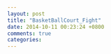 ```yaml
---
layout: post
title: "BasketBallCourt_Fight"
date: 2014-10-11 00:23:24 +0800
comments: true
categories: 
---
```


<div>
	<meta http-equiv="Content-Type" content="text/html; charset=utf-8">
	<title>BasketBallCourtFight</title>
	<script type='text/javascript' src='https://ssl-webplayer.unity3d.com/download_webplayer-3.x/3.0/uo/jquery.min.js'></script>
	<script type="text/javascript">
	<!--
	var unityObjectUrl = "http://webplayer.unity3d.com/download_webplayer-3.x/3.0/uo/UnityObject2.js";
	if (document.location.protocol == 'https:')
		unityObjectUrl = unityObjectUrl.replace("http://", "https://ssl-");
	document.write('<script type="text\/javascript" src="' + unityObjectUrl + '"><\/script>');
	-->
	</script>
	<script type="text/javascript">
	<!--
		var config2 = {
			width: 750, 
			height: 500,
			params: { enableDebugging:"0" }
			,baseDownloadUrl: "http://webplayer.unity3d.com/download_webplayer-3.x/"
		};
		var u2 = new UnityObject2(config2);

		jQuery(function() {

			var $missingScreen = jQuery("#unityPlayer2").find(".missing");
			var $brokenScreen = jQuery("#unityPlayer2").find(".broken");
			$missingScreen.hide();
			$brokenScreen.hide();
			
			u2.observeProgress(function (progress) {
				switch(progress.pluginStatus) {
					case "broken":
						$brokenScreen.find("a").click(function (e) {
							e.stopPropagation();
							e.preventDefault();
							u2.installPlugin();
							return false;
						});
						$brokenScreen.show();
					break;
					case "missing":
						$missingScreen.find("a").click(function (e) {
							e.stopPropagation();
							e.preventDefault();
							u2.installPlugin();
							return false;
						});
						$missingScreen.show();
					break;
					case "installed":
						$missingScreen.remove();
					break;
					case "first":
					break;
				}
			});
			u2.initPlugin(jQuery("#unityPlayer2")[0], "/unity/BasketBallCourtFight.unity3d");
		});
	-->
	</script>
</div>
<div>
	<div class="content">
		<div id="unityPlayer2">
			<div class="missing">
				<a href="http://unity3d.com/webplayer/" title="Unity Web Player. Install now!">
					<img alt="Unity Web Player. Install now!" src="http://webplayer.unity3d.com/installation/getunity.png" width="193" height="63" />
				</a>
			</div>
			<div class="broken">
				<a href="http://unity3d.com/webplayer/" title="Unity Web Player. Install now! Restart your browser after install.">
					<img alt="Unity Web Player. Install now! Restart your browser after install." src="http://webplayer.unity3d.com/installation/getunityrestart.png" width="193" height="63" />
				</a>
			</div>
		</div>
	</div>
</div>

